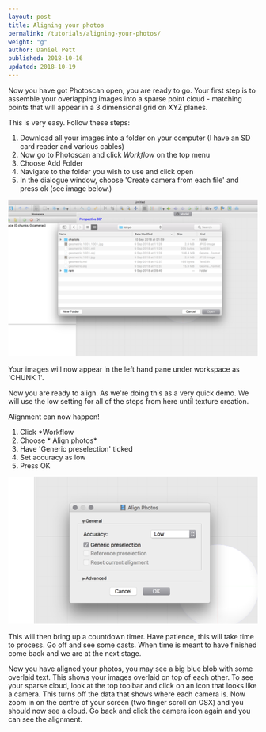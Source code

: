 ```yaml
---
layout: post
title: Aligning your photos
permalink: /tutorials/aligning-your-photos/
weight: "g"
author: Daniel Pett
published: 2018-10-16
updated: 2018-10-19
---
```


Now you have got Photoscan open, you are ready to go. Your first step is to assemble your overlapping images into a sparse point cloud - matching points that will appear in a 3 dimensional grid on XYZ planes. 

This is very easy. Follow these steps:

1. Download all your images into a folder on your computer (I have an SD card reader and various cables)
2. Now go to Photoscan and click *Workflow* on the top menu
3. Choose Add Folder
4. Navigate to the folder you wish to use and click open
5. In the dialogue window, choose 'Create camera from each file' and press ok (see image below.)

![The photoscan window](/images/choose.jpg "Photoscan interface window")

Your images will now appear in the left hand pane under workspace as 'CHUNK 1'. 

Now you are ready to align. As we're doing this as a very quick demo. We will use the low setting for all of the steps from here until texture creation. 

Alignment can now happen!

1. Click *Workflow
2. Choose * Align photos* 
3. Have 'Generic preselection' ticked
4. Set accuracy as low
5. Press OK

![The photoscan window](/images/align.jpg "Photoscan interface window")

This will then bring up a countdown timer. Have patience, this will take time to process. Go off and see some casts. When time is meant to have finished come back and we are at the next stage.

Now you have aligned your photos, you may see a big blue blob with some overlaid text. This shows your images overlaid on top of each other. To see your sparse cloud, look at the top toolbar and click on an icon that looks like a camera. This turns off the data that shows where each camera is. Now zoom in on the centre of your screen (two finger scroll on OSX) and you should now see a cloud. Go back and click the camera icon again and you can see the alignment.
